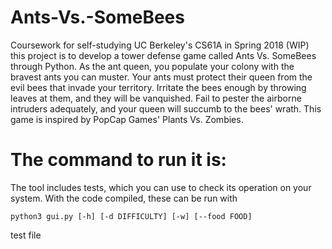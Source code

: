 # Ants-Vs.-SomeBees
Coursework for self-studying UC Berkeley's CS61A in Spring 2018 (WIP)
this project is to develop a tower defense game called Ants Vs. SomeBees through Python. As the ant queen, you populate your colony with the bravest ants you can muster. Your ants must protect their queen from the evil bees that invade your territory. Irritate the bees enough by throwing leaves at them, and they will be vanquished. Fail to pester the airborne intruders adequately, and your queen will succumb to the bees' wrath. This game is inspired by PopCap Games' Plants Vs. Zombies.
# The command to run it is:

The tool includes tests, which you can use to check its operation on your system. With the code compiled, these can be run 
with

```
python3 gui.py [-h] [-d DIFFICULTY] [-w] [--food FOOD]
```
test file
